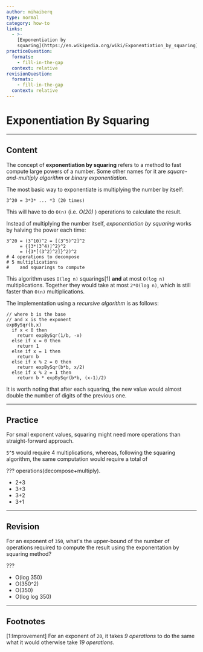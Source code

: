 ```yaml
---
author: mihaiberq
type: normal
category: how-to
links:
  - >-
    [Exponentiation by
    squaring](https://en.wikipedia.org/wiki/Exponentiation_by_squaring){website}
practiceQuestion:
  formats:
    - fill-in-the-gap
  context: relative
revisionQuestion:
  formats:
    - fill-in-the-gap
  context: relative
---
```


# Exponentiation By Squaring


---

## Content

The concept of **exponentiation by squaring** refers to a method to fast compute large powers of a number. Some other names for it are *square-and-multiply algorithm* or *binary exponentiation*.

The most basic way to exponentiate is multiplying the number by itself:

```plain-text
3^20 = 3*3* ... *3 (20 times)
```

This will have to do `O(n)` (i.e. *O(20)* ) operations to calculate the result.

Instead of multiplying the number itself, *exponentiation by squaring* works by halving the power each time:

```plain-text
3^20 = (3^10)^2 = [(3^5)^2]^2
     = {[3*(3^4)]^2}^2
     = ({3*[(3^2)^2]}^2)^2
# 4 operations to decompose
# 5 multiplications
#    and squarings to compute
```

This algorithm uses `O(log n)` squarings[1] **and** at most `O(log n)` multiplications. Together they would take at most `2*O(log n)`, which is still faster than `O(n)` multiplications.

The implementation using a *recursive algorithm* is as follows:

```plain-text
// where b is the base
// and x is the exponent
expBySqr(b,x)
  if x < 0 then
    return expBySqr(1/b, -x)
  else if x = 0 then
    return 1
  else if x = 1 then
    return b
  else if x % 2 = 0 then
    return expBySqr(b*b, x/2)
  else if x % 2 = 1 then
    return b * expBySqr(b*b, (x-1)/2)
```

It is worth noting that after each squaring, the new value would almost double the number of digits of the previous one.


---

## Practice

For small exponent values, squaring might need more operations than straight-forward approach.

`5^5` would require 4 multiplications, whereas, following the squaring algorithm, the same computation would require a total of

??? operations(decompose+multiply).

- 2+3
- 3+3
- 3+2
- 3+1


---

## Revision

For an exponent of `350`, what's the upper-bound of the number of operations required to compute the result using the exponentation by squaring method?

???

- O(log 350)
- O(350^2)
- O(350)
- O(log log 350)


---

## Footnotes

[1:Improvement]
For an exponent of `20`, it takes *9 operations* to do the same what it would otherwise take *19 operations*.
